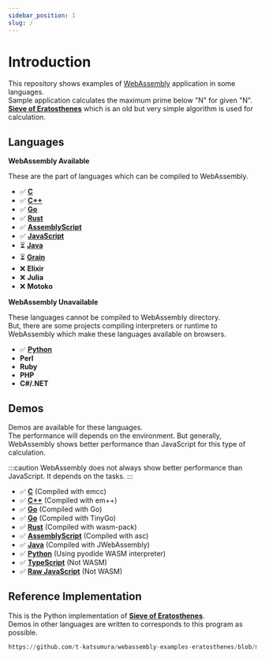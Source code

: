 ```yaml
---
sidebar_position: 1
slug: /
---
```


# Introduction

This repository shows examples of [WebAssembly](https://webassembly.org/) application in some languages.  
Sample application calculates the maximum prime below "N" for given "N".  
[**Sieve of Eratosthenes**](https://en.wikipedia.org/wiki/Sieve_of_Eratosthenes) which is an old but very simple algorithm is used for calculation.

## Languages

**WebAssembly Available**

These are the part of languages which can be compiled to WebAssembly.

-   ✅ [**C**](/category/c)
-   ✅ [**C++**](/category/c-1)
-   ✅ [**Go**](/category/go)
-   ✅ [**Rust**](/category/rust)
-   ✅ [**AssemblyScript**](/category/assemblyscript)
-   ✅ [**JavaScript**](/category/javascript)
-   ⏳ [**Java**](https://github.com/t-katsumura/webassembly-examples-eratosthenes/tree/main/java-jwebassembly)
-   ⏳ [**Grain**](https://github.com/t-katsumura/webassembly-examples-eratosthenes/tree/main/grain)
-   ❌ **Elixir**
-   ❌ **Julia**
-   ❌ **Motoko**

**WebAssembly Unavailable**

These languages cannot be compiled to WebAssembly directory.  
But, there are some projects compiling interpreters or runtime to WebAssembly which make these languages available on browsers.  

-   ✅ [**Python**](https://github.com/t-katsumura/webassembly-examples-eratosthenes/tree/main/python)
-   **Perl**
-   **Ruby**
-   **PHP**
-   **C#/.NET**

## Demos

Demos are available for these languages.  
The performance will depends on the environment. But generally, WebAssembly shows better performance than JavaScript for this type of calculation.

:::caution
WebAssembly does not always show better performance than JavaScript. It depends on the tasks.
:::

-   ✅ [**C**](pathname:///webassembly-examples-eratosthenes/demos/c/) (Compiled with emcc)
-   ✅ [**C++**](pathname:///webassembly-examples-eratosthenes/demos/cpp/) (Compiled with em++)
-   ✅ [**Go**](pathname:///webassembly-examples-eratosthenes/demos/go/) (Compiled with Go)
-   ✅ [**Go**](pathname:///webassembly-examples-eratosthenes/demos/tinygo/) (Compiled with TinyGo)
-   ✅ [**Rust**](pathname:///webassembly-examples-eratosthenes/demos/rust/) (Compiled with wasm-pack)
-   ✅ [**AssemblyScript**](pathname:///webassembly-examples-eratosthenes/demos/assemblyscript/) (Compiled with asc)
-   ✅ [**Java**](pathname:///webassembly-examples-eratosthenes/demos/java-jwebassembly/) (Compiled with JWebAssembly)
-   ✅ [**Python**](pathname:///webassembly-examples-eratosthenes/demos/python/) (Using pyodide WASM interpreter)
-   ✅ [**TypeScript**](pathname:///webassembly-examples-eratosthenes/demos/typescript/) (Not WASM)
-   ✅ [**Raw JavaScript**](pathname:///webassembly-examples-eratosthenes/demos/raw-javascript/) (Not WASM)

## Reference Implementation

This is the Python implementation of [**Sieve of Eratosthenes**](https://en.wikipedia.org/wiki/Sieve_of_Eratosthenes).  
Demos in other languages are written to corresponds to this program as possible.

```python reference
https://github.com/t-katsumura/webassembly-examples-eratosthenes/blob/main/python/prime.py
```
